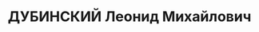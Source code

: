 ---
title: ДУБИНСКИЙ Леонид Михайлович
description: 'Род. в 1906, Белоруссия, Минская губ., г. Мозырь, еврей. Проживал: г.
  Горький. Преподаватель философии Горьк. пединститута, студент госуниверситета

  Арестован 04.12.1936. Обв. по ст. 58-8, -11. Приговор: ВК ВС СССР, 02.09.1937 –
  ВМН. Расстрелян 02.09.1937'
---